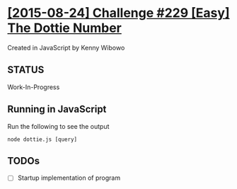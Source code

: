 # [\[2015-08-24\] Challenge #229 \[Easy\] The Dottie Number](https://www.reddit.com/r/dailyprogrammer/comments/3i99w8/20150824_challenge_229_easy_the_dottie_number/) #

Created in JavaScript by Kenny Wibowo

## STATUS ##
Work-In-Progress

## Running in JavaScript ##

Run the following to see the output

	node dottie.js [query]


## TODOs ##

- [ ] Startup implementation of program